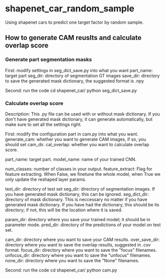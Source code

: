 # shapenet_car_random_sample
Using shapenet cars to predict one target factor by random sample.

## How to generate CAM reuslts and calculate overlap score
### Generate part segmentation masks
First: modify settings in seg_dict_save.py into what you want
part_name: target part
seg_dir: directory of segmentation GT images
save_dir: directory to save the generated mask dictionary, the suggested format is .npy

Second: run the code
cd shapenet_car/
python seg_dict_save.py

### Calculate overlap score
Description: This .py file can be used with or without mask dictionary. If you don't have generated mask dictionary, it can generate automatically, but make sure to set all the settings right.

First: modify the configuration part in cam.py into what you want.
generate_cam: whether you want to generate CAM images, if so, you should set cam_dir.
cal_overlap: whether you want to calculate overlap score.

part_name: target part.
model_name: name of your trained CNN.

num_classes: number of classes in your output.
feature_extract: Flag for feature extracting. When False, we finetune the whole model, when True we only update the reshaped layer params.

test_dir: directory of test set
seg_dir: directory of segmentation images. If you have generated mask dictionary, this can be ignored.
seg_dict_dir: directory of mask dictionary. This is neccessary no matter if you have generated mask dictionary. If you have had the dictionary, this should be its directory; if not, this will be the location where it is saved.

param_dir: directory where you save your trained model; it should be in parameter mode.
pred_dir: directory of the predictions of your model on test set.

cam_dir: directory where you want to save your CAM results.
over_save_dir: directory where you want to save the overlap results, suggested in .csv format.
focus_dir: directory where you want to save the "focus" filenames.
unfocus_dir: directory where you want to save the "unfocus" filenames.
none_dir: directory where you want to save the "None" filenames.

Second: run the code
cd shapenet_car/
python cam.py
